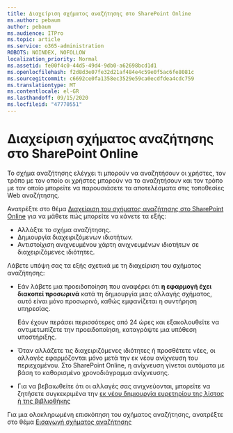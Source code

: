 ```yaml
---
title: Διαχείριση σχήματος αναζήτησης στο SharePoint Online
ms.author: pebaum
author: pebaum
ms.audience: ITPro
ms.topic: article
ms.service: o365-administration
ROBOTS: NOINDEX, NOFOLLOW
localization_priority: Normal
ms.assetid: fe00f4c0-44d5-49d4-9db0-a62698bcd1d1
ms.openlocfilehash: f2d8d3e07fe32d21af484e4c59e0f5ac6fe8081c
ms.sourcegitcommit: c6692ce0fa1358ec3529e59ca0ecdfdea4cdc759
ms.translationtype: MT
ms.contentlocale: el-GR
ms.lasthandoff: 09/15/2020
ms.locfileid: "47770551"
---
```

# <a name="manage-search-schema-in-sharepoint-online"></a>Διαχείριση σχήματος αναζήτησης στο SharePoint Online

Το σχήμα αναζήτησης ελέγχει τι μπορούν να αναζητήσουν οι χρήστες, τον τρόπο με τον οποίο οι χρήστες μπορούν να το αναζητήσουν και τον τρόπο με τον οποίο μπορείτε να παρουσιάσετε τα αποτελέσματα στις τοποθεσίες Web αναζήτησης. 

Ανατρέξτε στο θέμα [Διαχείριση του σχήματος αναζήτησης στο SharePoint Online](https://docs.microsoft.com/sharepoint/manage-search-schema) για να μάθετε πώς μπορείτε να κάνετε τα εξής: 
- Αλλάξτε το σχήμα αναζήτησης.
- Δημιουργία διαχειριζόμενων ιδιοτήτων.
- Αντιστοίχιση ανιχνευμένου χάρτη ανιχνευμένων ιδιοτήτων σε διαχειριζόμενες ιδιότητες.

Λάβετε υπόψη σας τα εξής σχετικά με τη διαχείριση του σχήματος αναζήτησης:

- Εάν λάβετε μια προειδοποίηση που αναφέρει ότι **η εφαρμογή έχει διακοπεί προσωρινά** κατά τη δημιουργία μιας αλλαγής σχήματος, αυτό είναι μόνο προσωρινό, καθώς εμφανίζεται η συντήρηση υπηρεσίας. 

    Εάν έχουν περάσει περισσότερες από 24 ώρες και εξακολουθείτε να αντιμετωπίζετε την προειδοποίηση, καταγράψτε μια υπόθεση υποστήριξης.
- Όταν αλλάζετε τις διαχειριζόμενες ιδιότητες ή προσθέτετε νέες, οι αλλαγές εφαρμόζονται μόνο μετά την εκ νέου ανίχνευση του περιεχομένου. Στο SharePoint Online, η ανίχνευση γίνεται αυτόματα με βάση το καθορισμένο χρονοδιάγραμμα ανίχνευσης.
- Για να βεβαιωθείτε ότι οι αλλαγές σας ανιχνεύονται, μπορείτε να ζητήσετε συγκεκριμένα την [εκ νέου δημιουργία ευρετηρίου της λίστας ή της βιβλιοθήκης](https://docs.microsoft.com/sharepoint/manage-search-schema#request-re-indexing-of-a-document-library-or-list) 

Για μια ολοκληρωμένη επισκόπηση του σχήματος αναζήτησης, ανατρέξτε στο θέμα [Εισαγωγή σχήματος αναζήτησης](https://blogs.technet.microsoft.com/tothesharepoint/2012/11/25/introducing-search-schema-for-sharepoint-2013/) 


